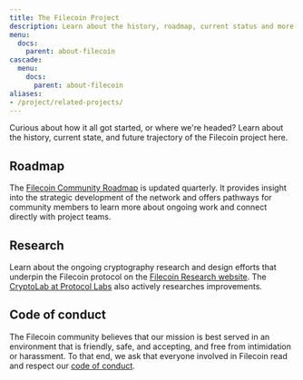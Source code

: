 ```yaml
---
title: The Filecoin Project
description: Learn about the history, roadmap, current status and more for Filecoin
menu:
  docs:
    parent: about-filecoin
cascade:
  menu:
    docs:
      parent: about-filecoin
aliases:
- /project/related-projects/
---
```


Curious about how it all got started, or where we're headed? Learn about the history, current state, and future trajectory of the Filecoin project here.

## Roadmap

The [Filecoin Community Roadmap](https://github.com/filecoin-project/community/discussions/456) is updated quarterly. It provides insight into the strategic development of the network and offers pathways for community members to learn more about ongoing work and connect directly with project teams.

## Research

Learn about the ongoing cryptography research and design efforts that underpin the Filecoin protocol on the [Filecoin Research website](https://research.filecoin.io/). The [CryptoLab at Protocol Labs](https://research.protocol.ai/groups/cryptolab/) also actively researches improvements.

## Code of conduct

The Filecoin community believes that our mission is best served in an environment that is friendly, safe, and accepting, and free from intimidation or harassment. To that end, we ask that everyone involved in Filecoin read and respect our [code of conduct](https://github.com/filecoin-project/community/blob/master/CODE_OF_CONDUCT.md).

